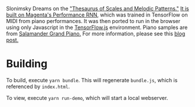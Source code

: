 Slonimsky Dreams on the <a href="https://en.wikipedia.org/wiki/Nicolas_Slonimsky#Writings_and_musical_criticism">"Thesaurus of Scales and Melodic Patterns."</a> <a href="https://magenta.tensorflow.org/performance-rnn">It is built on <a href="https://magenta.tensorflow.org/performance-rnn">Magenta's Performance RNN</a>, which was trained in TensorFlow on MIDI from piano performances. </a> It was then ported to run in the browser using only Javascript in the <a href="https://js.tensorflow.org/">TensorFlow.js</a> environment. Piano samples are from <a href="https://archive.org/details/SalamanderGrandPianoV3">Salamander Grand Piano.</a> For more information, please see this <a href="http://www.gebrauchsmusik.com/blog/2019/10/23/Note-on-Slonimsky-Dreams">blog post.</a>

# Building

To build, execute `yarn bundle`. This will regenerate `bundle.js`, which is referenced by `index.html`.

To view, execute `yarn run-demo`, which will start a local webserver.
